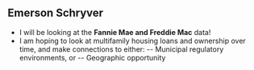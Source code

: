 ## Emerson Schryver
 - I will be looking at the **Fannie Mae and Freddie Mac** data!
 - I am hoping to look at multifamily housing loans and ownership over time, and make connections to either:
 -- Municipal regulatory environments, or
 -- Geographic opportunity